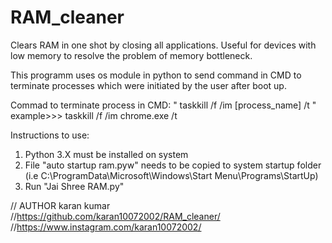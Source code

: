 # RAM_cleaner
Clears RAM in one shot by closing all applications. Useful for devices with low memory to resolve the problem of memory bottleneck.

This programm uses os module in python to send command in CMD to terminate processes which were initiated by the user after boot up.

Commad to terminate process in CMD:
  " taskkill /f /im [process_name] /t "   
  example>>>   taskkill /f /im chrome.exe /t
  
  
  Instructions to use:    
  1. Python 3.X must be installed on system
  2. File "auto startup ram.pyw" needs to be copied to system startup folder (i.e C:\ProgramData\Microsoft\Windows\Start Menu\Programs\StartUp)   
  3. Run "Jai Shree RAM.py"     
            
  // AUTHOR karan kumar  
  //https://github.com/karan10072002/RAM_cleaner/    
  //https://www.instagram.com/karan10072002/
